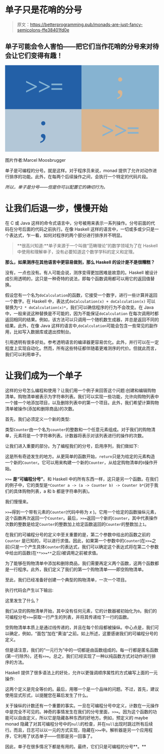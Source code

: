 # 单子只是花哨的分号

> 原文：<https://betterprogramming.pub/monads-are-just-fancy-semicolons-ffe38401fd0e>

## 单子可能会令人害怕——把它们当作花哨的分号来对待会让它们变得有趣！

![](img/307ac09f060e65e6a8c329e884bce97c.png)

图片作者:Marcel Moosbrugger

单子是可编程的分号。就是这样。对于程序员来说，monad 提供了允许对动作进行排序的功能。此外，在每两个后续操作之间，会执行一个特定的代码片段。

*所以，单子是分号——但是你可以配置它的确切行为。*

# 让我们后退一步，慢慢开始

在 C 或 Java 这样的命令式语言中，分号被用来表示一系列操作。分号前面的代码在分号后面的代码之前执行。在像 Haskell 这样的语言中，一切或多或少只是一个表达式，乍一看，如何对程序的两个部分进行排序并不明显。

> **很高兴知道:**单子来源于一个叫做“范畴理论”的数学领域为了在 Haskell 中使用和理解单子，没有必要知道这个数学学科的定义和定理。

**那么，如果测序在其他语言中更容易做到，那么 Haskell 的设计是不是很糟糕？**

没有，一点也没有。有人可能会说，测序变得更加困难是故意的。Haskell 被设计成引用透明的，这只是一种奇特的说法，即每个函数调用都可以用它的返回值替换。

假设您有一个名为`doCalculation`的函数，它接受一个数字，进行一些计算并返回一个数字。在 Haskell 中，表达式`doCalculation(x) + doCalculation(x)` 可以替换为`*2 * doCalculation(x)*`，我们可以确信程序的行为不会改变。在 Java 中，一般来说这种替换是不可能的，因为不能保证`doCalculation` 在每次调用时都返回相同的结果。例如，该方法可以只调用一个随机数生成器，并总是返回不同的结果。此外，在像 Java 这样的语言中,`doCalculation`可能会包含一些常见的副作用，比如写入数据库或退出控制台。

引用透明有很多好处。参考透明语言的编译器更容易优化。此外，并行可以在一定程度上实现自动化。然而，所有这些特征都伴随着更难测序的代价。但就此而言，我们可以利用单子。

# 让我们成为一个单子

这样的分号怎么编程和使用？让我们用一个例子来回答这个问题:创建和编辑购物清单。购物清单被表示为字符串列表。我们可以实现一些功能，允许向购物列表中一个接一个地添加项目，以及删除列表中的第一个项目。此外，我们希望计算购物清单被操作(添加和删除商品)的次数。

首先，我们必须定义一个新的类型:

类型`Counter`由一个名为`counter`的整数和一个任意元素组成。对于我们的购物清单，元素将是一个字符串列表。计数器将表示对该列表进行的操作的次数。

让我们进入重要的部分。为了编程我们的分号，启用序列，我们做如下:

这是所有奇迹发生的地方。从更简单的函数开始，`return`只是为给定的元素构造一个新的`Counter`。它可以用来构建一个新的`Counter`，从给定购物清单的`0`操作开始。

`>>=` **是“可编程分号”**。和 Haskell 中的所有东西一样，这只是另一个函数。在我们的例子中，它的类型是`*Counter a -> (a -> Counter b) -> Counter b*`(对于我们的具体购物列表，a 和 b 都是字符串列表)。

我们慢慢来。

`>>=`得到一个带有元素的`Counter`(代码中称为 *x* )。它用一个给定的函数操纵元素，这个函数再次返回一个`Counter`。最后，`>>=`返回一个新的`Counter`，其中代表操作次数的整数是给定`Counter`的整数加上给定函数返回的`Counter`的整数加上`1`。

在我们的可编程分号的定义中至关重要的是，第二个参数中给出的函数之前的`Counter` 是已知的，可以进行求值。因此，如果第一个参数中的`Counter`(在`>>=`之前)只是一个产生具体`Counter`的表达式，我们可以确定这个表达式将在第二个参数中给出的函数(在`**>>=**`之后)被调用之前被求值。

为了能够在购物清单中添加和删除商品，我们需要再定义两个函数，这两个函数都是一行程序。此外，我们定义了我们的第一个购物清单——即空购物清单。

至此，我们已经准备好创建一个典型的购物清单，一次一个项目。

执行代码会产生以下输出:

这里发生了什么？

我们从空的购物清单开始，其中没有任何元素，它的计数器被初始化为`0`。我们的可编程分号`>>=`获取一行产生的列表，并将其传递给下一行的函数。

空购物清单本质上是通过线传递的，并且在每个阶段都被操纵。中心点是，我们可以确定，例如，“面包”加在“黄油”之前。如上所述，这要感谢我们的可编程分号的定义。

但是请注意，我们的“一元行为”中的一切都是由函数组成的。每一行都是匿名函数(第一行除外)，还有`>>=`。总之，我们已经实现了一种以纯函数方式对动作进行排序的方法。

Haskell 提供了很多语法上的好处，允许以更强调顺序属性的方式编写上面的一元操作:

这两个定义是完全等价的。最后，用哪一个是一个品味的问题。不过，首先，建议使用显式形式，以提醒您在幕后发生了什么。

关于操纵的计数还有一个重要的事实。一旦在可编程分号中定义，计数在一元操作中是完全不可见的。神奇的事情发生在我们的分号里面，`>>=`。因为这个函数的功能可以自由定义，所以它是隐藏各种东西的好地方。例如，预定义的 maybe monad 隐藏了对其可编程分号中的`null`的检查，并在`null`出现时跳过所有后续行。而且，日志可以以一元的方式实现，隐藏在`>>=`中。解析器是另一个应用程序，它利用了状态单子——但那是另一回事了。

因此，单子在很多情况下都是有用的。最终，它们只是可编程的分号**。**